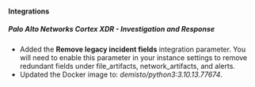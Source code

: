 
#### Integrations

##### Palo Alto Networks Cortex XDR - Investigation and Response
- Added the **Remove legacy incident fields** integration parameter. You will need to enable this parameter in your instance settings to remove redundant fields under file_artifacts, network_artifacts, and alerts.
- Updated the Docker image to: *demisto/python3:3.10.13.77674*.

